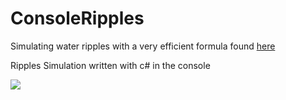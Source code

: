 # ConsoleRipples
 Simulating water ripples with a very efficient formula found <a href="https://web.archive.org/web/20160418004149/http://freespace.virgin.net/hugo.elias/graphics/x_water.htm"> here </a>
 <p>Ripples Simulation written with c# in the console</p>
<img src="http://puu.sh/FdEBR/0d6234999a.png">

